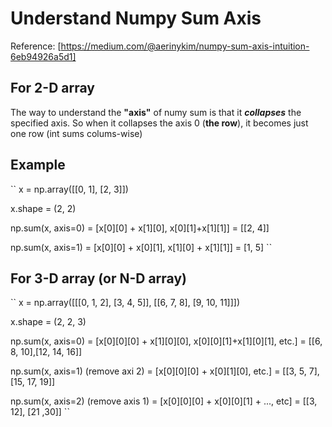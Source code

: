 # Understand Numpy Sum Axis

Reference: [https://medium.com/@aerinykim/numpy-sum-axis-intuition-6eb94926a5d1]

## For 2-D array
The way to understand the <b>"axis"</b> of numy sum is that it <b><i>collapses</i></b> the specified axis.
So when it collapses the axis 0 (<b>the row</b>), it becomes just one row (int sums colums-wise)

## Example
``
x = np.array([[0, 1], [2, 3]])

x.shape = (2, 2)

np.sum(x, axis=0)
= [x[0][0] + x[1][0], x[0][1]+x[1][1]] = [[2, 4]]

np.sum(x, axis=1)
= [x[0][0] + x[0][1], x[1][0] + x[1][1]] = [1, 5]
``

## For 3-D array (or N-D array)
``
x = np.array([[[0, 1, 2], [3, 4, 5]], [[6, 7, 8], [9, 10, 11]]])

x.shape = (2, 2, 3)

np.sum(x, axis=0)
= [x[0][0][0] + x[1][0][0], x[0][0][1]+x[1][0][1], etc.] = [[6, 8, 10],[12, 14, 16]]

np.sum(x, axis=1) (remove axi 2)
= [x[0][0][0] + x[0][1][0], etc.] = [[3, 5, 7],[15, 17, 19]]

np.sum(x, axis=2) (remove axis 1)
= [x[0][0][0] + x[0][0][1] + ..., etc] = [[3, 12], [21 ,30]]
``
